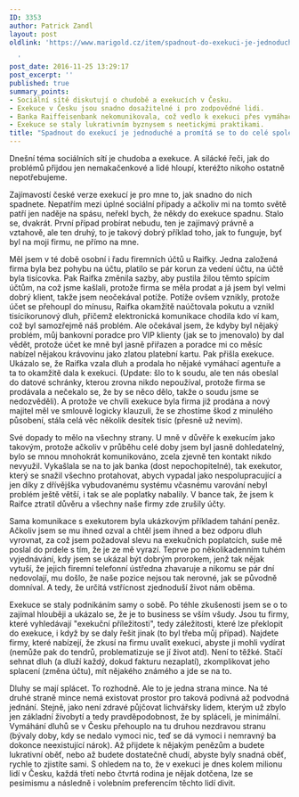 ```yaml
---
ID: 3353
author: Patrick Zandl
layout: post
oldlink: 'https://www.marigold.cz/item/spadnout-do-exekuci-je-jednoduche-a-promita-se-to-do-cele-spolecnosti

  '
post_date: 2016-11-25 13:29:17
post_excerpt: ''
published: true
summary_points:
- Sociální sítě diskutují o chudobě a exekucích v Česku.
- Exekuce v Česku jsou snadno dosažitelné i pro zodpovědné lidi.
- Banka Raiffeisenbank nekomunikovala, což vedlo k exekuci přes vymáhací agenturu.
- Exekuce se staly lukrativním byznysem s neetickými praktikami.
title: "Spadnout do exekucí je jednoduché a promítá se to do celé společnosti"
---
```


Dnešní téma sociálních sítí je chudoba a exekuce. A silácké řeči, jak do problémů přijdou jen nemakačenkové a lidé hloupí, kteréžto nikoho ostatně nepotřebujeme. 

Zajímavostí české verze exekucí je pro mne to, jak snadno do nich spadnete. Nepatřím mezi úplné sociální případy a ačkoliv mi na tomto světě patří jen naděje na spásu, neřekl bych, že někdy do exekuce spadnu. Stalo se, dvakrát. První případ probírat nebudu, ten je zajímavý právně a vztahově, ale ten druhý, to je takový dobrý příklad toho, jak to funguje, byť byl na moji firmu, ne přímo na mne.<!--more-->

Měl jsem v té době osobní i řadu firemních účtů u Raifky. Jedna založená firma byla bez pohybu na účtu, platilo se pár korun za vedení účtu, na účtě byla tisícovka. Pak Raifka změnila sazby, aby pustila žilou těmto spícím účtům, na což jsme kašlali, protože firma se měla prodat a já jsem byl velmi dobrý klient, takže jsem neočekával potíže. Potíže ovšem vznikly, protože účet se přehoupl do mínusu, Raifka okamžitě naúčtovala pokutu a vznikl tisícikorunový dluh, přičemž elektronická komunikace chodila kdo ví kam, což byl samozřejmě náš problém. Ale očekával jsem, že kdyby byl nějaký problém, můj bankovní poradce pro VIP klienty (jak se to jmenovalo) by dal vědět, protože účet ke mně byl jasně přiřazen a poradce mi co měsíc nabízel nějakou krávovinu jako zlatou platební kartu.
Pak přišla exekuce. Ukázalo se, že Raifka vzala dluh a prodala ho nějaké vymáhací agentuře a ta to okamžitě dala k exekuci. (Update: šlo to k soudu, ale ten nás obeslal do datové schránky, kterou zrovna nikdo nepoužíval, protože firma se prodávala a nečekalo se, že by se něco dělo, takže o soudu jsme se nedozvěděli). A protože ve chvíli exekuce byla firma již prodána a nový majitel měl ve smlouvě logicky klauzuli, že se zhostíme škod z minulého působení, stála celá věc několik desítek tisíc (přesně už nevím).

Své dopady to mělo na všechny strany. U mně v důvěře k exekucím jako takovým, protože ačkoliv v průběhu celé doby jsem byl jasně dohledatelný, bylo se mnou mnohokrát komunikováno, zcela zjevně ten kontakt nikdo nevyužil. Vykašlala se na to jak banka (dost nepochopitelné), tak exekutor, který se snažil všechno protahovat, abych vypadal jako nespolupracující a jen díky z dřívějška vybudovanému systému včasnému varování nebyl problém ještě větší, i tak se ale poplatky nabalily. V bance tak, že jsem k Raifce ztratil důvěru a všechny naše firmy zde zrušily účty.

Sama komunikace s exekutorem byla ukázkovým příkladem tahání peněz. Ačkoliv jsem se mu ihned ozval a chtěl jsem ihned a bez odporu dluh vyrovnat, za což jsem požadoval slevu na exekučních poplatcích, suše mě poslal do prdele s tím, že je ze mě vyrazí. Teprve po několikadenním tuhém vyjednávání, kdy jsem se ukázal být dobrým prorokem, jenž tak nějak vytuší, že jejich firemní telefonní ústředna zhavaruje a nikomu se pár dní nedovolají, mu došlo, že naše pozice nejsou tak nerovné, jak se původně domníval. A tedy, že určitá vstřícnost zjednoduší život nám oběma.

Exekuce se staly podnikáním samy o sobě. Po téhle zkušenosti jsem se o to zajímal hlouběji a ukázalo se, že je to business se vším všudy. Jsou tu firmy, které vyhledávají "exekuční příležitosti", tedy záležitosti, které lze překlopit do exekuce, i když by se daly řešit jinak (to byl třeba můj případ). Najdete firmy, které nabízejí, že zkusí na firmu uvalit exekuci, abyste ji mohli vydírat (nemůže pak do tendrů, problematizuje se jí život atd). Není to těžké. Stačí sehnat dluh (a dluží každý, dokud fakturu nezaplatí), zkomplikovat jeho splacení (změna účtu), mít nějakého známého a jde se na to.

Dluhy se mají splácet. To rozhodně. Ale to je jedna strana mince. Na té druhé straně mince nemá existovat prostor pro taková podivná až podvodná jednání. Stejně, jako není zdravé půjčovat lichvářsky lidem, kterým už zbylo jen základní živobytí a tedy pravděpodobnost, že by spláceli, je minimální. Vymáhání dluhů se v Česku přehouplo na tu druhou nezdravou stranu (bývaly doby, kdy se nedalo vymoci nic, teď se dá vymoci i nemravný ba dokonce neexistující nárok). Až přijdete k nějakým penězům a budete lukrativní oběť, nebo až budete dostatečně chudí, abyste byly snadná oběť, rychle to zjistíte sami. S ohledem na to, že v exekuci je dnes kolem milionu lidí v Česku, každá třetí nebo čtvrtá rodina je nějak dotčena, lze se pesimismu a následně i volebním preferencím těchto lidí divit.